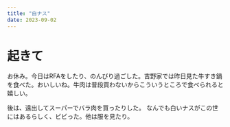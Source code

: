 ```yaml
---
title: "白ナス"
date: 2023-09-02
---
```



# 起きて
お休み。今日はRFAをしたり、のんびり過ごした。吉野家では昨日見た牛すき鍋を食べた。おいしいね。牛肉は普段買わないからこういうところで食べられると嬉しい。

後は、遠出してスーパーでバラ肉を買ったりした。
なんでも白いナスがこの世にはあるらしく、ビビった。他は服を見たり。